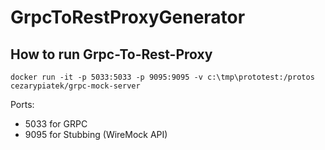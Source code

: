 # GrpcToRestProxyGenerator

## How to run Grpc-To-Rest-Proxy

```
docker run -it -p 5033:5033 -p 9095:9095 -v c:\tmp\prototest:/protos cezarypiatek/grpc-mock-server
```

Ports:
- 5033 for GRPC
- 9095 for Stubbing (WireMock API)